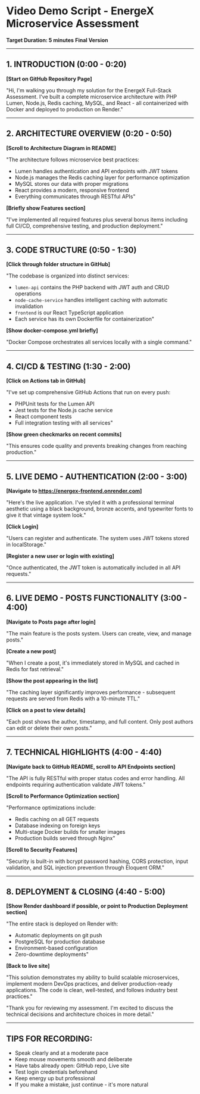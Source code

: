 # Video Demo Script - EnergeX Microservice Assessment
**Target Duration: 5 minutes**
**Final Version**

---

## 1. INTRODUCTION (0:00 - 0:20)
**[Start on GitHub Repository Page]**

"Hi, I'm walking you through my solution for the EnergeX Full-Stack Assessment. I've built a complete microservice architecture with PHP Lumen, Node.js, Redis caching, MySQL, and React - all containerized with Docker and deployed to production on Render."

---

## 2. ARCHITECTURE OVERVIEW (0:20 - 0:50)
**[Scroll to Architecture Diagram in README]**

"The architecture follows microservice best practices:
- Lumen handles authentication and API endpoints with JWT tokens
- Node.js manages the Redis caching layer for performance optimization  
- MySQL stores our data with proper migrations
- React provides a modern, responsive frontend
- Everything communicates through RESTful APIs"

**[Briefly show Features section]**

"I've implemented all required features plus several bonus items including full CI/CD, comprehensive testing, and production deployment."

---

## 3. CODE STRUCTURE (0:50 - 1:30)
**[Click through folder structure in GitHub]**

"The codebase is organized into distinct services:
- `lumen-api` contains the PHP backend with JWT auth and CRUD operations
- `node-cache-service` handles intelligent caching with automatic invalidation
- `frontend` is our React TypeScript application
- Each service has its own Dockerfile for containerization"

**[Show docker-compose.yml briefly]**

"Docker Compose orchestrates all services locally with a single command."

---

## 4. CI/CD & TESTING (1:30 - 2:00)
**[Click on Actions tab in GitHub]**

"I've set up comprehensive GitHub Actions that run on every push:
- PHPUnit tests for the Lumen API
- Jest tests for the Node.js cache service  
- React component tests
- Full integration testing with all services"

**[Show green checkmarks on recent commits]**

"This ensures code quality and prevents breaking changes from reaching production."

---

## 5. LIVE DEMO - AUTHENTICATION (2:00 - 3:00)
**[Navigate to https://energex-frontend.onrender.com]**

"Here's the live application. I've styled it with a professional terminal aesthetic using a black background, bronze accents, and typewriter fonts to give it that vintage system look."

**[Click Login]**

"Users can register and authenticate. The system uses JWT tokens stored in localStorage."

**[Register a new user or login with existing]**

"Once authenticated, the JWT token is automatically included in all API requests."

---

## 6. LIVE DEMO - POSTS FUNCTIONALITY (3:00 - 4:00)
**[Navigate to Posts page after login]**

"The main feature is the posts system. Users can create, view, and manage posts."

**[Create a new post]**

"When I create a post, it's immediately stored in MySQL and cached in Redis for fast retrieval."

**[Show the post appearing in the list]**

"The caching layer significantly improves performance - subsequent requests are served from Redis with a 10-minute TTL."

**[Click on a post to view details]**

"Each post shows the author, timestamp, and full content. Only post authors can edit or delete their own posts."

---

## 7. TECHNICAL HIGHLIGHTS (4:00 - 4:40)
**[Navigate back to GitHub README, scroll to API Endpoints section]**

"The API is fully RESTful with proper status codes and error handling. All endpoints requiring authentication validate JWT tokens."

**[Scroll to Performance Optimization section]**

"Performance optimizations include:
- Redis caching on all GET requests
- Database indexing on foreign keys
- Multi-stage Docker builds for smaller images
- Production builds served through Nginx"

**[Scroll to Security Features]**

"Security is built-in with bcrypt password hashing, CORS protection, input validation, and SQL injection prevention through Eloquent ORM."

---

## 8. DEPLOYMENT & CLOSING (4:40 - 5:00)
**[Show Render dashboard if possible, or point to Production Deployment section]**

"The entire stack is deployed on Render with:
- Automatic deployments on git push
- PostgreSQL for production database
- Environment-based configuration
- Zero-downtime deployments"

**[Back to live site]**

"This solution demonstrates my ability to build scalable microservices, implement modern DevOps practices, and deliver production-ready applications. The code is clean, well-tested, and follows industry best practices."

"Thank you for reviewing my assessment. I'm excited to discuss the technical decisions and architecture choices in more detail."

---

## TIPS FOR RECORDING:
- Speak clearly and at a moderate pace
- Keep mouse movements smooth and deliberate
- Have tabs already open: GitHub repo, Live site
- Test login credentials beforehand
- Keep energy up but professional
- If you make a mistake, just continue - it's more natural